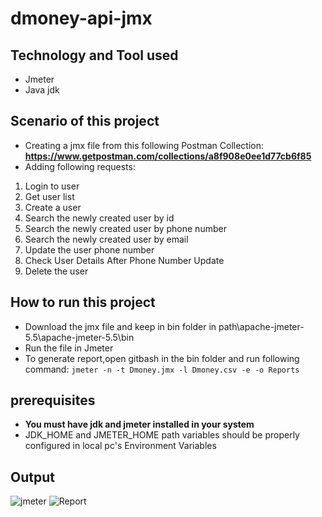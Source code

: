 # dmoney-api-jmx

## Technology and Tool used

- Jmeter
- Java jdk

## Scenario of this project

- Creating a jmx file from this following Postman Collection: **https://www.getpostman.com/collections/a8f908e0ee1d77cb6f85**
- Adding following requests:

1. Login to user
2. Get user list
3. Create a user
4. Search the newly created user by id
5. Search the newly created user by phone number
6. Search the newly created user by email
7. Update the user phone number
8. Check User Details After Phone Number Update
9. Delete the user

## How to run this project

- Download the jmx file and keep in bin folder in path\apache-jmeter-5.5\apache-jmeter-5.5\bin
- Run the file in Jmeter 
- To generate report,open gitbash in the bin folder and run following command: 
 ``jmeter -n -t Dmoney.jmx -l Dmoney.csv -e -o Reports``

## prerequisites
- **You must have jdk and jmeter installed in your system**
- JDK_HOME and JMETER_HOME path variables should be properly configured in local pc's Environment Variables 
## Output

![jmeter](https://user-images.githubusercontent.com/54511128/194085460-65ac3dc6-6f90-42ac-99b9-a227a1486e0f.PNG)
![Report](https://user-images.githubusercontent.com/54511128/194085481-c599edf1-1bd1-4caa-a35a-bc64c87fd321.PNG)
